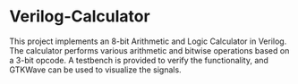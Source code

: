 # Verilog-Calculator
This project implements an 8-bit Arithmetic and Logic Calculator in Verilog. The calculator performs various arithmetic and bitwise operations based on a 3-bit opcode. A testbench is provided to verify the functionality, and GTKWave can be used to visualize the signals.
